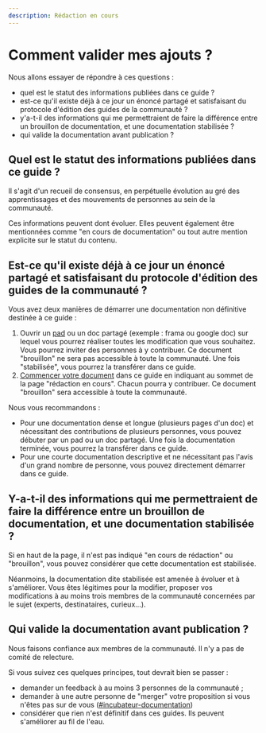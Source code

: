 ```yaml
---
description: Rédaction en cours
---
```


# Comment valider mes ajouts ?

Nous allons essayer de répondre à ces questions :

* quel est le statut des informations publiées dans ce guide ?
* est-ce qu'il existe déjà à ce jour un énoncé partagé et satisfaisant du protocole d'édition des guides de la communauté ?
* y'a-t-il des informations qui me permettraient de faire la différence entre un brouillon de documentation, et une documentation stabilisée ?
* qui valide la documentation avant publication ?

## Quel est le statut des informations publiées dans ce guide ?

Il s'agit d'un recueil de consensus, en perpétuelle évolution au gré des apprentissages et des mouvements de personnes au sein de la communauté.

Ces informations peuvent dont évoluer. Elles peuvent également être mentionnées comme "en cours de documentation" ou tout autre mention explicite sur le statut du contenu.

## Est-ce qu'il existe déjà à ce jour un énoncé partagé et satisfaisant du protocole d'édition des guides de la communauté ?

Vous avez deux manières de démarrer une documentation non définitive destinée à ce guide :

1. Ouvrir un [pad](https://pad.incubateur.net/) ou un doc partagé \(exemple : frama ou google doc\) sur lequel vous pourrez réaliser toutes les modification que vous souhaitez. Vous pourrez inviter des personnes à y contribuer. Ce document "brouillon" ne sera pas accessible à toute la communauté. Une fois "stabilisée", vous pourrez la transférer dans ce guide.
2. [Commencer votre document](comment-contribuer-a-cette-documentation.md#comment-devenir-contributeur) dans ce guide en indiquant au sommet de la page "rédaction en cours". Chacun pourra y contribuer. Ce document "brouillon" sera accessible à toute la communauté.

Nous vous recommandons :

* Pour une documentation dense et longue \(plusieurs pages d'un doc\) et nécessitant des contributions de plusieurs personnes, vous pouvez débuter par un pad ou un doc partagé. Une fois la documentation terminée, vous pourrez la transférer dans ce guide.
* Pour une courte documentation descriptive et ne nécessitant pas l'avis d'un grand nombre de personne, vous pouvez directement démarrer dans ce guide.

## Y-a-t-il des informations qui me permettraient de faire la différence entre un brouillon de documentation, et une documentation stabilisée ?

Si en haut de la page, il n'est pas indiqué "en cours de rédaction" ou "brouillon", vous pouvez considérer que cette documentation est stabilisée.

Néanmoins, la documentation dite stabilisée est amenée à évoluer et à s'améliorer. Vous êtes légitimes pour la modifier, proposer vos modifications à au moins trois membres de la communauté concernées par le sujet \(experts, destinataires, curieux...\).

## Qui valide la documentation avant publication ?

Nous faisons confiance aux membres de la communauté. Il n'y a pas de comité de relecture.

Si vous suivez ces quelques principes, tout devrait bien se passer :

* demander un feedback à au moins 3 personnes de la communauté ;
* demander à une autre personne de "merger" votre proposition si vous n'êtes pas sur de vous \([\#incubateur-documentation](https://app.slack.com/client/T04C2PSNY/C011EK4NQH3/thread/C011EK4NQH3-1591796101.010600)\)
* considérer que rien n'est définitif dans ces guides. Ils peuvent s'améliorer au fil de l'eau.

